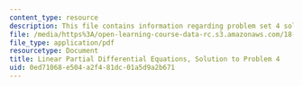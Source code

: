 ```yaml
---
content_type: resource
description: This file contains information regarding problem set 4 solution.
file: /media/https%3A/open-learning-course-data-rc.s3.amazonaws.com/18-303-linear-partial-differential-equations-analysis-and-numerics-fall-2014/0ed71068e504a2f481dc01a5d9a2b671_MIT18_303F14_pset4sol.pdf
file_type: application/pdf
resourcetype: Document
title: Linear Partial Differential Equations, Solution to Problem 4
uid: 0ed71068-e504-a2f4-81dc-01a5d9a2b671
---
```

